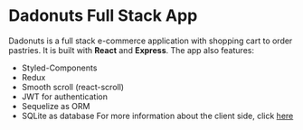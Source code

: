 # Dadonuts Full Stack App

Dadonuts is a full stack e-commerce application with shopping cart to order pastries. It is built with **React** and **Express**. The app also features:
- Styled-Components
- Redux
- Smooth scroll (react-scroll)
- JWT for authentication
- Sequelize as ORM
- SQLite as database
For more information about the client side, click [here](https://github.com/harry79ph/react-js-dadonuts/blob/main/README.md)
